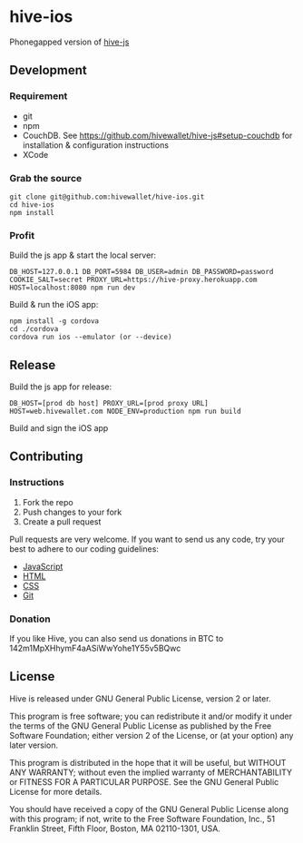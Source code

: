 hive-ios
=======

Phonegapped version of [hive-js](https://github.com/hivewallet/hive-js/)

## Development

### Requirement

- git
- npm
- CouchDB. See https://github.com/hivewallet/hive-js#setup-couchdb for installation & configuration instructions
- XCode

### Grab the source

    git clone git@github.com:hivewallet/hive-ios.git
    cd hive-ios
    npm install

### Profit

Build the js app & start the local server:

    DB_HOST=127.0.0.1 DB_PORT=5984 DB_USER=admin DB_PASSWORD=password COOKIE_SALT=secret PROXY_URL=https://hive-proxy.herokuapp.com HOST=localhost:8080 npm run dev

Build & run the iOS app:

    npm install -g cordova
    cd ./cordova
    cordova run ios --emulator (or --device)

## Release

Build the js app for release:

    DB_HOST=[prod db host] PROXY_URL=[prod proxy URL] HOST=web.hivewallet.com NODE_ENV=production npm run build

Build and sign the iOS app

## Contributing

### Instructions

1. Fork the repo
2. Push changes to your fork
3. Create a pull request

Pull requests are very welcome. If you want to send us any code, try your best to adhere to our coding guidelines:

- [JavaScript](https://github.com/hivewallet/hive-js/wiki/Hive-JS-coding-style-guide)
- [HTML](https://github.com/hivewallet/hive-js/wiki/Hive-HTML-coding-style-guide)
- [CSS](https://github.com/hivewallet/hive-js/wiki/Hive-CSS-coding-style-guide)
- [Git](https://github.com/hivewallet/hive-js/wiki/Hive-Git-guidelines)

### Donation

If you like Hive, you can also send us donations in BTC to 142m1MpXHhymF4aASiWwYohe1Y55v5BQwc

## License

Hive is released under GNU General Public License, version 2 or later.

This program is free software; you can redistribute it and/or modify it under the terms of the GNU General Public License as published by the Free Software Foundation; either version 2 of the License, or (at your option) any later version.

This program is distributed in the hope that it will be useful, but WITHOUT ANY WARRANTY; without even the implied warranty of MERCHANTABILITY or FITNESS FOR A PARTICULAR PURPOSE. See the GNU General Public License for more details.

You should have received a copy of the GNU General Public License along with this program; if not, write to the Free Software Foundation, Inc., 51 Franklin Street, Fifth Floor, Boston, MA 02110-1301, USA.
